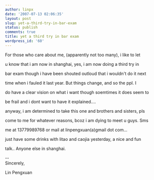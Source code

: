 ```yaml
---
author: linpx
date: '2007-07-13 02:06:35'
layout: post
slug: yet-a-third-try-in-bar-exam
status: publish
comments: true
title: yet a third try in bar exam
wordpress_id: '60'
---
```


For those who care about me, (apparently not too many), i like to let

u know that i am now in shanghai, yes, i am now doing a third try in

bar exam though i have been shouted outloud that i wouldn't do it next

time when i fauled it last year. But things change, and so the ppl. I

do have a clear vision on what i want though soemtimes it does seem to

be frail and i dont want to have it explained....

  
anyway, i am determined to take this one and brothers and sisters, pls

come to me for whatever reasons, bcoz i am dying to meet u guys. Sms

me at 13779989768 or mail at linpengxuan(a)gmail dot com...

  
just have some drinks with litao and caojia yesterday, a nice and fun

talk.. Anyone else in shanghai.

  
  
--   
Sincerely,

  
Lin Pengxuan

